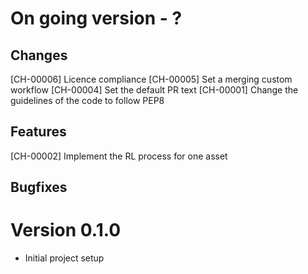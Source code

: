 # On going version - ?

## Changes
[CH-00006] Licence compliance
[CH-00005] Set a merging custom workflow
[CH-00004] Set the default PR text 
[CH-00001] Change the guidelines of the code to follow PEP8 

## Features
[CH-00002] Implement the RL process for one asset

## Bugfixes

# Version 0.1.0
- Initial project setup
